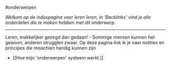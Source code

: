#onderwerpen

*Welkom op de indexpagina voor leren leren, in 'Backlinks' vind je alle onderdelen die te maken hebben met dit onderwerp.*

---
Leren, makkelijker gezegd dan gedaan! - Sommige mensen kunnen het gewoon, anderen strugglen zwaar. Op deze pagina link ik je naar notities en principes die misschien handig kunnen zijn 
* [[Hoe mijn 'onderwerpen' systeem werkt.]]
